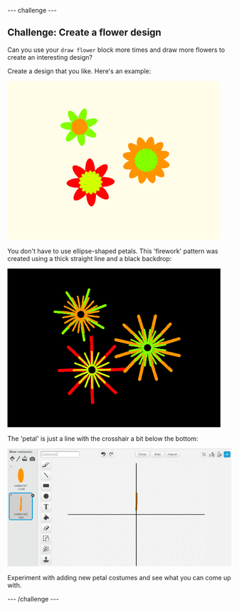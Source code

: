 --- challenge ---
## Challenge: Create a flower design

Can you use your `draw flower` block more times and draw more flowers to create an interesting design?  

Create a design that you like. Here's an example:

![screenshot](images/flower-three.png)

You don't have to use ellipse-shaped petals. This 'firework' pattern was created using a thick straight line and a black backdrop: 

![screenshot](images/flower-fireworks.png)
	
The 'petal' is just a line with the crosshair a bit below the bottom:
	
![screenshot](images/flower-firework-petal.png)

Experiment with adding new petal costumes and see what you can come up with. 

--- /challenge ---
